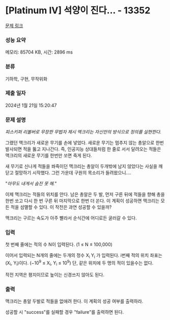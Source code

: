 # [Platinum IV] 석양이 진다... - 13352 

[문제 링크](https://www.acmicpc.net/problem/13352) 

### 성능 요약

메모리: 85704 KB, 시간: 2896 ms

### 분류

기하학, 구현, 무작위화

### 제출 일자

2024년 1월 21일 15:20:47

### 문제 설명

<p><em>피스키퍼 리볼버로 무장한 무법자 제시 맥크리는 자신만의 방식으로 정의를 실현한다.</em></p>

<p>그랬던 맥크리가 새로운 무기를 손에 넣었다. 새로운 무기는 멈추지 않는 총알으로 한번 발사되면 적을 뚫고 지나간다. 즉, 인공지능 상대들처럼 한 줄로 서서 달려오는 적들은 맥크리의 새로운 무기를 한번만 쏘면 죽게 된다.</p>

<p>새 무기로 신나게 적들을 쏴죽이던 맥크리는 총알이 두개밖에 남지 않았다는 사실을 깨닫고 절망하기 시작했다. 그런 가운데 구원의 목소리가 들려왔으니....</p>

<p>"<em>아무도 내게서 숨진 못 해.</em>"</p>

<p>이제 맥크리는 적들의 위치를 안다. 남은 총알은 두 발, 먼저 구른 뒤에 적들을 향해 총을 한번 쏘고 다시 한 번 구른 뒤 마지막으로 한번 더 쏜다. 이 계획이 성공하면 맥크리는 모든 적을 섬멸할 수 있다. 이 작전은 과연 성공할 수 있을까?</p>

<p>맥크리는 구르는 속도가 아주 빨라서 순식간에 어디로든 굴러갈 수 있다.</p>

### 입력 

 <p>첫 번째 줄에는 적의 수 N이 입력된다. (1 ≤ N ≤ 100,000)</p>

<p>이어서 입력되는 N개의 줄에는 두개의 정수 X<sub>i</sub>  Y<sub>i</sub> 가 입력된다. i번째 적의 위치 좌표는 (X<sub>i</sub>, Y<sub>i</sub>)이다. (−10<sup>9</sup> ≤ X<sub>i</sub>, Y<sub>i</sub> ≤ 10<sup>9</sup>) 단, 같은 위치에 두 명의 적이 있을수는 없다.</p>

<p>작전 지역은 평지이므로 높이는 신경쓰지 않아도 된다.</p>

### 출력 

 <p><span style="font-family:arial,helvetica neue,helvetica,tahoma,sans-serif">맥크리는 총알 두발로 </span><span style="font-family:arial,helvetica neue,helvetica,tahoma,sans-serif">적들을 없애려 한다. </span><span style="font-family:arial,helvetica neue,helvetica,tahoma,sans-serif">이 계획의 성공 여부를 출력하라.</span></p>

<p>성공할 시 "success"를 실패할 경우 "failure"를 출력하면 된다.</p>

